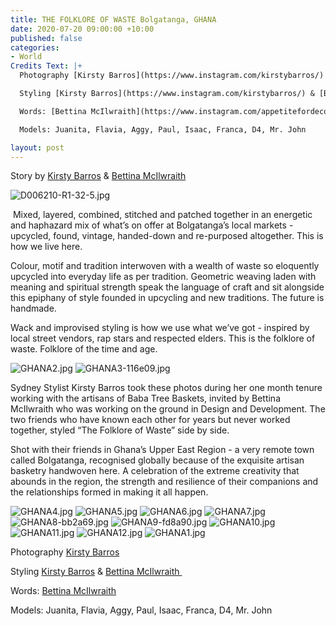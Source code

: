 ```yaml
---
title: THE FOLKLORE OF WASTE Bolgatanga, GHANA
date: 2020-07-20 09:00:00 +10:00
published: false
categories:
- World
Credits Text: |+
  Photography [Kirsty Barros](https://www.instagram.com/kirstybarros/)

  Styling [Kirsty Barros](https://www.instagram.com/kirstybarros/) & [Bettina McIlwraith ](https://www.instagram.com/appetitefordecoration/)

  Words: [Bettina McIlwraith](https://www.instagram.com/appetitefordecoration/) + Juanita

  Models: Juanita, Flavia, Aggy, Paul, Isaac, Franca, D4, Mr. John

layout: post
---
```


Story by [Kirsty Barros](https://www.instagram.com/kirstybarros/) & [Bettina McIlwraith](https://www.instagram.com/appetitefordecoration/) 

![D006210-R1-32-5.jpg](/uploads/D006210-R1-32-5.jpg)

 Mixed, layered, combined, stitched and patched together in an energetic and haphazard mix of what’s on offer at Bolgatanga’s local markets - upcycled, found, vintage, handed-down and re-purposed altogether. This is how we live here. 

Colour, motif and tradition interwoven with a wealth of waste so eloquently upcycled into everyday life as per tradition. Geometric weaving laden with meaning and spiritual strength speak the language of craft and sit alongside this epiphany of style founded in upcycling and new traditions. The future is handmade. 

Wack and improvised styling is how we use what we’ve got - inspired by local street vendors, rap stars and respected elders. This is the folklore of waste. Folklore of the time and age.

![GHANA2.jpg](/uploads/GHANA2.jpg)
![GHANA3-116e09.jpg](/uploads/GHANA3-116e09.jpg)

Sydney Stylist Kirsty Barros took these photos during her one month tenure working with the artisans of Baba Tree Baskets, invited by Bettina McIlwraith who was working on the ground in Design and Development. The two friends who have known each other for years but never worked together, styled “The Folklore of Waste” side by side. 

Shot with their friends in Ghana’s Upper East Region - a very remote town called Bolgatanga, recognised globally because of the exquisite artisan basketry handwoven here. 
A celebration of the extreme creativity that abounds in the region, the strength and resilience of their companions and the relationships formed in making it all happen. 

![GHANA4.jpg](/uploads/GHANA4.jpg)
![GHANA5.jpg](/uploads/GHANA5.jpg)
![GHANA6.jpg](/uploads/GHANA6.jpg)
![GHANA7.jpg](/uploads/GHANA7.jpg)
![GHANA8-bb2a69.jpg](/uploads/GHANA8-bb2a69.jpg)
![GHANA9-fd8a90.jpg](/uploads/GHANA9-fd8a90.jpg)
![GHANA10.jpg](/uploads/GHANA10.jpg)
![GHANA11.jpg](/uploads/GHANA11.jpg)
![GHANA12.jpg](/uploads/GHANA12.jpg)
![GHANA1.jpg](/uploads/GHANA1.jpg)

Photography [Kirsty Barros](https://www.instagram.com/kirstybarros/)

Styling [Kirsty Barros](https://www.instagram.com/kirstybarros/) & [Bettina McIlwraith ](https://www.instagram.com/appetitefordecoration/)

Words: [Bettina McIlwraith](https://www.instagram.com/appetitefordecoration/)

Models: Juanita, Flavia, Aggy, Paul, Isaac, Franca, D4, Mr. John
